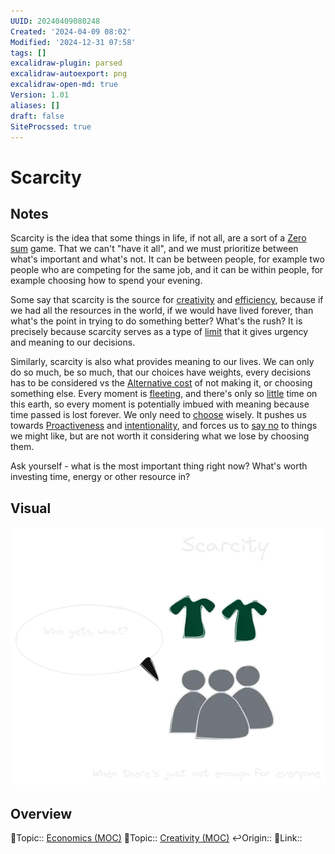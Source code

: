 ```yaml
---
UUID: 20240409080248
Created: '2024-04-09 08:02'
Modified: '2024-12-31 07:58'
tags: []
excalidraw-plugin: parsed
excalidraw-autoexport: png
excalidraw-open-md: true
Version: 1.01
aliases: []
draft: false
SiteProcssed: true
---
```


# Scarcity

## Notes

Scarcity is the idea that some things in life, if not all, are a sort of a [Zero sum](/notes/binary-thinking.md) game. That we can't "have it all", and we must prioritize between what's important and what's not. It can be between people, for example two people who are competing for the same job, and it can be within people, for example choosing how to spend your evening.

Some say that scarcity is the source for [creativity](/notes/innovation.md) and [efficiency](/notes/optimization.md), because if we had all the resources in the world, if we would have lived forever, than what's the point in trying to do something better? What's the rush? It is precisely because scarcity serves as a type of [limit](/notes/limits.md) that it gives urgency and meaning to our decisions.

Similarly, scarcity is also what provides meaning to our lives. We can only do so much, be so much, that our choices have weights, every decisions has to be considered vs the [Alternative cost](/notes/alternative-cost.md) of not making it, or choosing something else. Every moment is [fleeting](/notes/fleetingness.md), and there's only so [little](/notes/memento-mori.md) time on this earth, so every moment is potentially imbued with meaning because time passed is lost forever. We only need to [choose](/notes/triage.md) wisely. It pushes us towards [Proactiveness](/notes/proactiveness.md) and [intentionality](/notes/intentionality.md), and forces us to [say no](/notes/saying-no.md) to things we might like, but are not worth it considering what we lose by choosing them.

Ask yourself - what is the most important thing right now? What's worth investing time, energy or other resource in?

## Visual

![Scarcity.webp](/notes/scarcity.webp)

## Overview
🔼Topic:: [Economics (MOC)](/mocs/economics-moc.md)
🔼Topic:: [Creativity (MOC)](/mocs/creativity-moc.md)
↩️Origin::
🔗Link::

